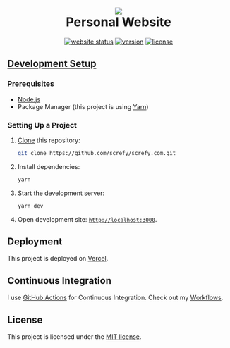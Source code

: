 <h1 align="center">
  <img src="https://raw.githubusercontent.com/screfy/screfy.com/canary/.github/logo.png" /><br/>
  Personal Website
</h1>

<p align="center"><a href="https://screfy.com" target="_blank"><img src="https://img.shields.io/website?style=for-the-badge&url=https%3A%2F%2Fscrefy.com&labelColor=000000" alt="website status" /></a>&nbsp;<a href="https://github.com/screfy/screfy.com/releases" target="_blank"><img src="https://img.shields.io/github/package-json/v/screfy/screfy.com?style=for-the-badge&labelColor=000000" alt="version" /></a>&nbsp;<a href="https://github.com/screfy/screfy.com/blob/canary/LICENSE" target="_blank"><img src="https://img.shields.io/github/license/screfy/screfy.com?style=for-the-badge&labelColor=000000" alt="license" /></p>

## Development Setup

### Prerequisites

- [Node.js][node]
- Package Manager (this project is using [Yarn][yarn])

### Setting Up a Project

1. [Clone][cloning-a-repo] this repository:

   ```bash
   git clone https://github.com/screfy/screfy.com.git
   ```

2. Install dependencies:

   ```bash
   yarn
   ```

3. Start the development server:

   ```bash
   yarn dev
   ```

4. Open development site: [`http://localhost:3000`](http://localhost:3000).

## Deployment

This project is deployed on [Vercel][vercel].

## Continuous Integration

I use [GitHub Actions][gh-actions] for Continuous Integration. Check out my [Workflows][workflows].

## License

This project is licensed under the [MIT license](LICENSE).

[node]: https://nodejs.org
[yarn]: https://yarnpkg.com
[cloning-a-repo]: https://help.github.com/en/articles/cloning-a-repository
[vercel]: https://vercel.com
[gh-actions]: https://github.com/features/actions
[workflows]: https://github.com/screfy/screfy.com/actions

